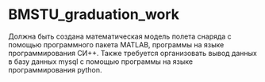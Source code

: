 # BMSTU_graduation_work

Должна быть создана математическая модель полета снаряда с помощью программного пакета MATLAB, программы на языке программирования СИ++. 
Также требуется организовать вывод данных в базу данных mysql с помощью программы на языке программирования python.
